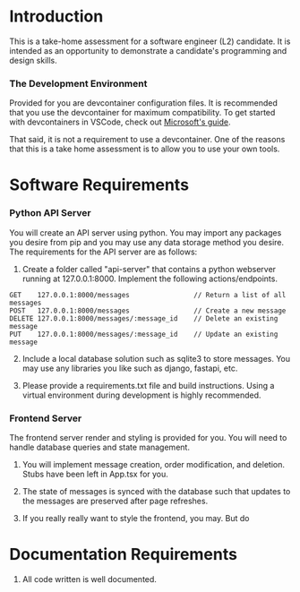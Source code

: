 # Introduction
This is a take-home assessment for a software engineer (L2) candidate. It is intended as an opportunity to demonstrate a candidate's programming and design skills.

### The Development Environment
Provided for you are devcontainer configuration files. It is recommended that you use the devcontainer for maximum compatibility. To get started with devcontainers in VSCode, check out [Microsoft's guide](https://code.visualstudio.com/docs/devcontainers/containers).

That said, it is not a requirement to use a devcontainer. One of the reasons that this is a take home assessment is to allow you to use your own tools.

# Software Requirements

### Python API Server
You will create an API server using python. You may import any packages you desire from pip and you may use any data storage method you desire. The requirements for the API server are as follows:

1. Create a folder called "api-server" that contains a python webserver running at 127.0.0.1:8000. Implement the following actions/endpoints.
```
GET    127.0.0.1:8000/messages                // Return a list of all messages
POST   127.0.0.1:8000/messages                // Create a new message
DELETE 127.0.0.1:8000/messages/:message_id    // Delete an existing message
PUT    127.0.0.1:8000/messages/:message_id    // Update an existing message
```

2. Include a local database solution such as sqlite3 to store messages. You may use any libraries you like such as django, fastapi, etc.

3. Please provide a requirements.txt file and build instructions. Using a virtual environment during development is highly recommended.


### Frontend Server
The frontend server render and styling is provided for you. You will need to handle database queries and state management.

1. You will implement message creation, order modification, and deletion. Stubs have been left in App.tsx for you.

2. The state of messages is synced with the database such that updates to the messages are preserved after page refreshes.

3. If you really really want to style the frontend, you may. But do 


# Documentation Requirements
1. All code written is well documented.